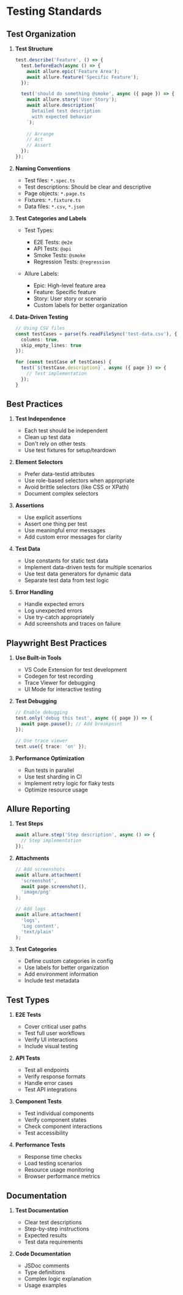 # Testing Standards

## Test Organization

1. **Test Structure**
   ```typescript
   test.describe('Feature', () => {
     test.beforeEach(async () => {
       await allure.epic('Feature Area');
       await allure.feature('Specific Feature');
     });

     test('should do something @smoke', async ({ page }) => {
       await allure.story('User Story');
       await allure.description(`
         Detailed test description
         with expected behavior
       `);
       
       // Arrange
       // Act
       // Assert
     });
   });
   ```

2. **Naming Conventions**
   - Test files: `*.spec.ts`
   - Test descriptions: Should be clear and descriptive
   - Page objects: `*.page.ts`
   - Fixtures: `*.fixture.ts`
   - Data files: `*.csv`, `*.json`

3. **Test Categories and Labels**
   - Test Types:
     - E2E Tests: `@e2e`
     - API Tests: `@api`
     - Smoke Tests: `@smoke`
     - Regression Tests: `@regression`
   
   - Allure Labels:
     - Epic: High-level feature area
     - Feature: Specific feature
     - Story: User story or scenario
     - Custom labels for better organization

4. **Data-Driven Testing**
   ```typescript
   // Using CSV files
   const testCases = parse(fs.readFileSync('test-data.csv'), {
     columns: true,
     skip_empty_lines: true
   });

   for (const testCase of testCases) {
     test(`${testCase.description}`, async ({ page }) => {
       // Test implementation
     });
   }
   ```

## Best Practices

1. **Test Independence**
   - Each test should be independent
   - Clean up test data
   - Don't rely on other tests
   - Use test fixtures for setup/teardown

2. **Element Selectors**
   - Prefer data-testid attributes
   - Use role-based selectors when appropriate
   - Avoid brittle selectors (like CSS or XPath)
   - Document complex selectors

3. **Assertions**
   - Use explicit assertions
   - Assert one thing per test
   - Use meaningful error messages
   - Add custom error messages for clarity

4. **Test Data**
   - Use constants for static test data
   - Implement data-driven tests for multiple scenarios
   - Use test data generators for dynamic data
   - Separate test data from test logic

5. **Error Handling**
   - Handle expected errors
   - Log unexpected errors
   - Use try-catch appropriately
   - Add screenshots and traces on failure

## Playwright Best Practices

1. **Use Built-in Tools**
   - VS Code Extension for test development
   - Codegen for test recording
   - Trace Viewer for debugging
   - UI Mode for interactive testing

2. **Test Debugging**
   ```typescript
   // Enable debugging
   test.only('debug this test', async ({ page }) => {
     await page.pause(); // Add breakpoint
   });

   // Use trace viewer
   test.use({ trace: 'on' });
   ```

3. **Performance Optimization**
   - Run tests in parallel
   - Use test sharding in CI
   - Implement retry logic for flaky tests
   - Optimize resource usage

## Allure Reporting

1. **Test Steps**
   ```typescript
   await allure.step('Step description', async () => {
     // Step implementation
   });
   ```

2. **Attachments**
   ```typescript
   // Add screenshots
   await allure.attachment(
     'screenshot',
     await page.screenshot(),
     'image/png'
   );

   // Add logs
   await allure.attachment(
     'logs',
     'Log content',
     'text/plain'
   );
   ```

3. **Test Categories**
   - Define custom categories in config
   - Use labels for better organization
   - Add environment information
   - Include test metadata

## Test Types

1. **E2E Tests**
   - Cover critical user paths
   - Test full user workflows
   - Verify UI interactions
   - Include visual testing

2. **API Tests**
   - Test all endpoints
   - Verify response formats
   - Handle error cases
   - Test API integrations

3. **Component Tests**
   - Test individual components
   - Verify component states
   - Check component interactions
   - Test accessibility

4. **Performance Tests**
   - Response time checks
   - Load testing scenarios
   - Resource usage monitoring
   - Browser performance metrics

## Documentation

1. **Test Documentation**
   - Clear test descriptions
   - Step-by-step instructions
   - Expected results
   - Test data requirements

2. **Code Documentation**
   - JSDoc comments
   - Type definitions
   - Complex logic explanation
   - Usage examples 